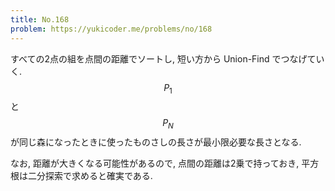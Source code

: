 ```yaml
---
title: No.168
problem: https://yukicoder.me/problems/no/168
---
```

すべての2点の組を点間の距離でソートし, 短い方から Union-Find でつなげていく. $$ P_1 $$ と $$ P_N $$ が同じ森になったときに使ったものさしの長さが最小限必要な長さとなる.

なお, 距離が大きくなる可能性があるので, 点間の距離は2乗で持っておき, 平方根は二分探索で求めると確実である.
